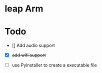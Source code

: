 # leap Arm

# Todo

 * [] Add audio support
 * [x] ~~add wifi support~~
 * [ ] use Pyinstaller to create a executable file
 
